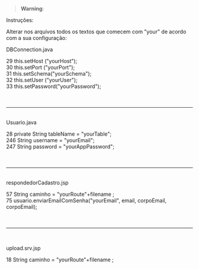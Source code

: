 > **Warning**:

Instruções:

Alterar nos arquivos todos os textos que comecem com "your" de acordo com a sua configuração:


DBConnection.java

29 this.setHost	("yourHost");<br/>
30 this.setPort	("yourPort");<br/>
31 this.setSchema("yourSchema");<br/>
32 this.setUser	("yourUser");<br/>
33 this.setPassword("yourPassword");<br/>
<br/><br/>
_______________________________________________________________________________________________
<br/>
Usuario.java<br/>

28      private String tableName	= "yourTable";<br/> 
246 		String username = "yourEmail";<br/>
247 	 	String password = "yourAppPassword";<br/>
<br/><br/>

________________________________________________________________________________________________
<br/>
respondedorCadastro.jsp<br/>

57 String caminho = "yourRoute"+filename ;<br/>
75 usuario.enviarEmailComSenha("yourEmail", email, corpoEmail, corpoEmail);<br/>
<br/><br/>

________________________________________________________________________________________________
<br/>

upload.srv.jsp<br/>

18 String caminho = "yourRoute"+filename ;
<br/>
